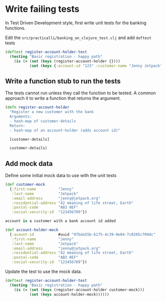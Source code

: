 # Write failing tests
In Test Driven Development style, first write unit tests for the banking functions.

Edit the `src/practicalli/banking_on_clojure_test.clj` and add `deftest` tests

```clojure
(deftest register-account-holder-test
  (testing "Basic registration - happy path"
    (is (= (set (keys (register-account-holder {})))
           (set (keys {:account-id "123" :customer-name "Jenny Jetpack"}))))))
```


## Write a function stub to run the tests
The tests cannot run unless they call the function to be tested.  A common approach it to write a function that returns the argument.

```clojure
(defn register-account-holder
  "Register a new customer with the bank
  Arguments:
  - hash-map of customer-details
  Return:
  - hash-map of an account-holder (adds account id)"

  [customer-details]

  customer-details)
```


## Add mock data
Define some initial mock data to use with the unit tests

```clojure
(def customer-mock
  {:first-name          "Jenny"
   :last-name           "Jetpack"
   :email-address       "jenny@jetpack.org"
   :residential-address "42 meaning of life street, Earth"
   :postal-code         "AB3 0EF"
   :social-security-id  "123456789"})
```


```clojure
account is a customer with a bank account id added

(def account-holder-mock
  {:acount-id           #uuid "97bda55b-6175-4c39-9e04-7c0205c709dc"
   :first-name          "Jenny"
   :last-name           "Jetpack"
   :email-address       "jenny@jetpack.org"
   :residential-address "42 meaning of life street, Earth"
   :postal-code         "AB3 0EF"
   :social-security-id  "123456789"})
```


Update the test to use the mock data.

```clojure
(deftest register-account-holder-test
  (testing "Basic registration - happy path"
    (is (= (set (keys (register-account-holder customer-mock)))
           (set (keys account-holder-mock))))))
```
